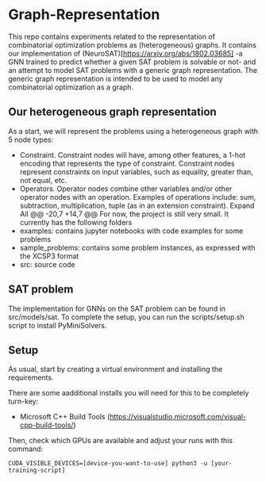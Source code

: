 # Graph-Representation
This repo contains experiments related to the representation of combinatorial optimization problems as (heterogeneous) graphs. It contains our implementation of (NeuroSAT)[https://arxiv.org/abs/1802.03685] -a GNN trained to predict whether a given SAT problem is solvable or not- and an attempt to model SAT problems with a generic graph representation. The generic graph representation is intended to be used to model any combinatorial optimization as a graph.

## Our heterogeneous graph representation
As a start, we will represent the problems using a heterogeneous graph with 5 node types:
- Constraint. Constraint nodes will have, among other features, a 1-hot encoding that represents the type of constraint. Constraint nodes represent constraints on input variables, such as equality, greater than, not equal, etc.
- Operators. Operator nodes combine other variables and/or other operator nodes with an operation. Examples of operations include: sum, subtraction, multiplication, tuple (as in an extension constraint). 
Expand All
	@@ -20,7 +14,7 @@ For now, the project is still very small. It currently has the following folders
- examples: contains jupyter notebooks with code examples for some problems
- sample_problems: contains some problem instances, as expressed with the XCSP3 format
- src: source code

## SAT problem
The implementation for GNNs on the SAT problem can be found in src/models/sat. To complete the setup, you can run the scripts/setup.sh script to install PyMiniSolvers.

## Setup
As usual, start by creating a virtual environment and installing the requirements.

There are some aadditional installs you will need for this to be completely turn-key:

- Microsoft C++ Build Tools (https://visualstudio.microsoft.com/visual-cpp-build-tools/)


Then, check which GPUs are available and adjust your runs with this command:
```
CUDA_VISIBLE_DEVICES=[device-you-want-to-use] python3 -u [your-training-script]
```
